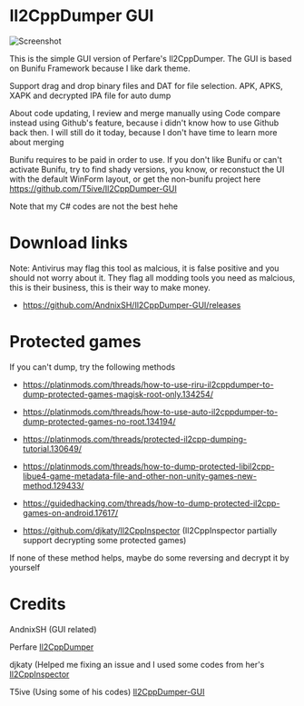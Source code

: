 # Il2CppDumper GUI

![Screenshot](https://i.imgur.com/APd7EyO.png)

This is the simple GUI version of Perfare's Il2CppDumper. The GUI is based on Bunifu Framework because I like dark theme.

Support drag and drop binary files and DAT for file selection. APK, APKS, XAPK and decrypted IPA file for auto dump

About code updating, I review and merge manually using Code compare instead using Github's feature, because i didn't know how to use Github back then. I will still do it today, because I don't have time to learn more about merging

Bunifu requires to be paid in order to use. If you don't like Bunifu or can't activate Bunifu, try to find shady versions, you know, or reconstuct the UI with the default WinForm layout, or get the non-bunifu project here https://github.com/T5ive/Il2CppDumper-GUI

Note that my C# codes are not the best hehe

# Download links

Note: Antivirus may flag this tool as malcious, it is false positive and you should not worry about it. They flag all modding tools you need as malcious, this is their business, this is their way to make money.

- https://github.com/AndnixSH/Il2CppDumper-GUI/releases

# Protected games
If you can't dump, try the following methods

- https://platinmods.com/threads/how-to-use-riru-il2cppdumper-to-dump-protected-games-magisk-root-only.134254/

- https://platinmods.com/threads/how-to-use-auto-il2cppdumper-to-dump-protected-games-no-root.134194/

- https://platinmods.com/threads/protected-il2cpp-dumping-tutorial.130649/

- https://platinmods.com/threads/how-to-dump-protected-libil2cpp-libue4-game-metadata-file-and-other-non-unity-games-new-method.129433/

- https://guidedhacking.com/threads/how-to-dump-protected-il2cpp-games-on-android.17617/

- https://github.com/djkaty/Il2CppInspector (Il2CppInspector partially support decrypting some protected games)

If none of these method helps, maybe do some reversing and decrypt it by yourself

# Credits

AndnixSH (GUI related)

Perfare [Il2CppDumper](https://github.com/Perfare/Il2CppDumper)

djkaty (Helped me fixing an issue and I used some codes from her's [Il2CppInspector](https://github.com/djkaty/Il2CppInspector/)

T5ive (Using some of his codes) [Il2CppDumper-GUI](https://github.com/T5ive/Il2CppDumper-GUI)